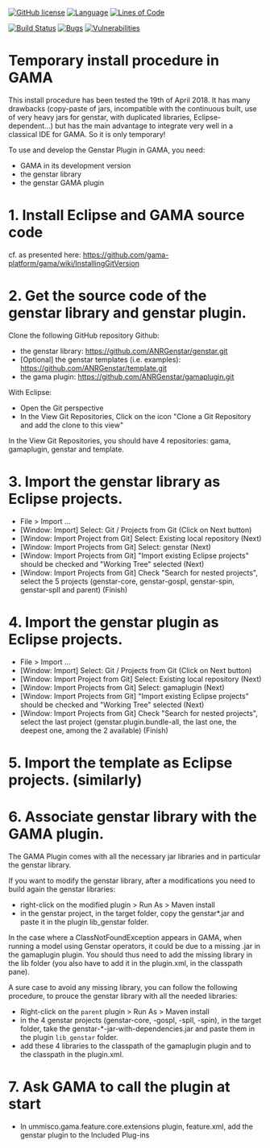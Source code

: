 [![GitHub license](https://img.shields.io/github/license/gama-platform/gama-platform.github.io)](https://github.com/gama-platform/gama-platform.github.io/blob/sources/LICENSE)
[![Language](http://img.shields.io/badge/language-java-brightgreen.svg)](https://www.java.com/)
[![Lines of Code](https://sonarcloud.io/api/project_badges/measure?project=ANRGenstar_genstar.gamaplugin&metric=ncloc)](https://sonarcloud.io/dashboard?id=ANRGenstar_genstar.gamaplugin)

[![Build Status](https://travis-ci.org/ANRGenstar/genstar.gamaplugin.svg?branch=master)](https://travis-ci.org/ANRGenstar/genstar.gamaplugin)
[![Bugs](https://sonarcloud.io/api/project_badges/measure?project=ANRGenstar_genstar.gamaplugin&metric=bugs)](https://sonarcloud.io/dashboard?id=ANRGenstar_genstar.gamaplugin)
[![Vulnerabilities](https://sonarcloud.io/api/project_badges/measure?project=ANRGenstar_genstar.gamaplugin&metric=vulnerabilities)](https://sonarcloud.io/dashboard?id=ANRGenstar_genstar.gamaplugin)
 

# Temporary install procedure in GAMA

This install procedure has been tested the 19th of April 2018. It has many drawbacks (copy-paste of jars, incompatible with the continuous built, use of very heavy jars for genstar, with duplicated libraries, Eclipse-dependent...) but has the main advantage to integrate very well in a classical IDE for GAMA. So it is only temporary!

To use and develop the Genstar Plugin in GAMA, you need:
- GAMA in its development version
- the genstar library
- the genstar GAMA plugin


# 1. Install Eclipse and GAMA source code
cf. as presented here: https://github.com/gama-platform/gama/wiki/InstallingGitVersion

# 2. Get the source code of the genstar library and genstar plugin.

Clone the following GitHub repository Github: 
 * the genstar library:  https://github.com/ANRGenstar/genstar.git
 * [Optional] the genstar templates (i.e. examples): https://github.com/ANRGenstar/template.git
 * the gama plugin: https://github.com/ANRGenstar/gamaplugin.git

With Eclipse: 
* Open the Git perspective
* In the View Git Repositories, Click on the icon "Clone a Git Repository and add the clone to this view"

In the View Git Repositories, you should have 4 repositories: gama, gamaplugin, genstar and template.

# 3. Import the genstar library as Eclipse projects.
 * File > Import ...
 * [Window: Import] Select: Git / Projects from Git (Click on Next button)
 * [Window: Import Project from Git] Select: Existing local repository (Next)
 * [Window: Import Projects from Git] Select: genstar (Next)
 * [Window: Import Projects from Git] "Import existing Eclipse projects" should be checked and "Working Tree" selected (Next)
 * [Window: Import Projects from Git] Check "Search for nested projects", select the 5 projects (genstar-core, genstar-gospl, genstar-spin, genstar-spll and parent) (Finish)


# 4. Import the genstar plugin as Eclipse projects.
 * File > Import ...
 * [Window: Import] Select: Git / Projects from Git (Click on Next button)
 * [Window: Import Project from Git] Select: Existing local repository (Next)
 * [Window: Import Projects from Git] Select: gamaplugin (Next)
 * [Window: Import Projects from Git] "Import existing Eclipse projects" should be checked and "Working Tree" selected (Next)
 * [Window: Import Projects from Git] Check "Search for nested projects", select the last project (genstar.plugin.bundle-all, the last one, the deepest one, among the 2 available) (Finish)

# 5. Import the template as Eclipse projects. (similarly)

# 6. Associate genstar library with the GAMA plugin.
The GAMA Plugin comes with all the necessary jar libraries and in particular the genstar library.
  

If you want to modify the genstar library, after a modifications you need to build again the genstar libraries:
  * right-click on the modified plugin > Run As > Maven install
  * in the genstar project, in the target folder, copy the genstar*.jar and paste it in the plugin lib_genstar folder.

In the case where a ClassNotFoundException appears in GAMA, when running a model using Genstar operators, it could be due to a missing .jar in the gamaplugin plugin. You should thus need to add the missing library in the lib folder (you also have to add it in the plugin.xml, in the classpath pane).

A sure case to avoid any missing library, you can follow the following procedure, to prouce the genstar library with all the needed libraries:
  * Right-click on the `parent` plugin > Run As >  Maven install
  * in the 4 genstar projects (genstar-core, -gospl, -spll, -spin), in the target folder, take the genstar-*-jar-with-dependencies.jar and paste them in the plugin `lib_genstar` folder.
  * add these 4 libraries to the classpath of the gamaplugin plugin and to the classpath in the plugin.xml.

# 7. Ask GAMA to call the plugin at start
  * In ummisco.gama.feature.core.extensions plugin, feature.xml, add the genstar plugin to the Included Plug-ins




